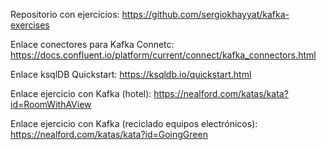 Repositorio con ejercicios:
https://github.com/sergiokhayyat/kafka-exercises

Enlace conectores para Kafka Connetc:
https://docs.confluent.io/platform/current/connect/kafka_connectors.html

Enlace ksqlDB Quickstart:
https://ksqldb.io/quickstart.html

Enlace ejercicio con Kafka (hotel):
https://nealford.com/katas/kata?id=RoomWithAView

Enlace ejercicio con Kafka (reciclado equipos electrónicos):
https://nealford.com/katas/kata?id=GoingGreen
